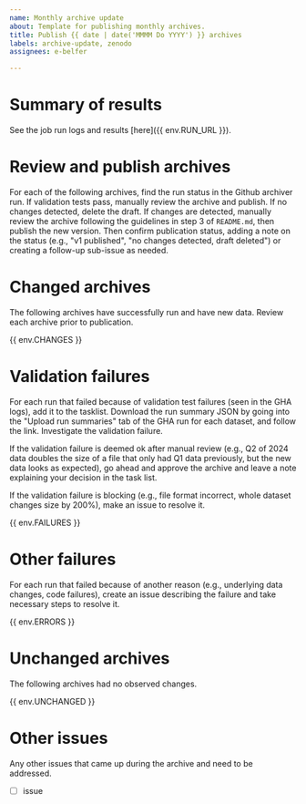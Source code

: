 ```yaml
---
name: Monthly archive update
about: Template for publishing monthly archives.
title: Publish {{ date | date('MMMM Do YYYY') }} archives
labels: archive-update, zenodo
assignees: e-belfer

---
```


# Summary of results

See the job run logs and results [here]({{ env.RUN_URL }}).

# Review and publish archives

For each of the following archives, find the run status in the Github archiver run. If validation tests pass, manually review the archive and publish. If no changes detected, delete the draft. If changes are detected, manually review the archive following the guidelines in step 3 of `README.md`, then publish the new version. Then confirm publication status, adding a note on the status (e.g., "v1 published", "no changes detected, draft deleted") or creating a follow-up sub-issue as needed.

# Changed archives
The following archives have successfully run and have new data. Review each archive prior to publication.

{{ env.CHANGES }}

# Validation failures

For each run that failed because of validation test failures (seen in the GHA logs), add it to the tasklist. Download the run summary JSON by going into the "Upload run summaries" tab of the GHA run for each dataset, and follow the link. Investigate the validation failure.

If the validation failure is deemed ok after manual review (e.g., Q2 of 2024 data doubles the size of a file that only had Q1 data previously, but the new data looks as expected), go ahead and approve the archive and leave a note explaining your decision in the task list.

If the validation failure is blocking (e.g., file format incorrect, whole dataset changes size by 200%), make an issue to resolve it.

{{ env.FAILURES }}

# Other failures

For each run that failed because of another reason (e.g., underlying data changes, code failures), create an issue describing the failure and take necessary steps to resolve it.

{{ env.ERRORS }}

# Unchanged archives

The following archives had no observed changes.

{{ env.UNCHANGED }}

# Other issues

Any other issues that came up during the archive and need to be addressed.

- [ ] issue
